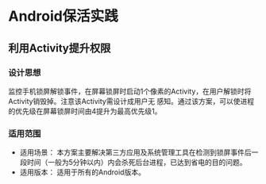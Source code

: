 # Android保活实践

## 利用Activity提升权限

### 设计思想

监控手机锁屏解锁事件，在屏幕锁屏时启动1个像素的Activity，在用户解锁时将Activity销毁掉。注意该Activity需设计成用户无
感知。通过该方案，可以使进程的优先级在屏幕锁屏时间由4提升为最高优先级1。

### 适用范围

- 适用场景： 本方案主要解决第三方应用及系统管理工具在检测到锁屏事件后一段时间（一般为5分钟以内）内会杀死后台进程，已达到省电的目的问题。
- 适用版本： 适用于所有的Android版本。